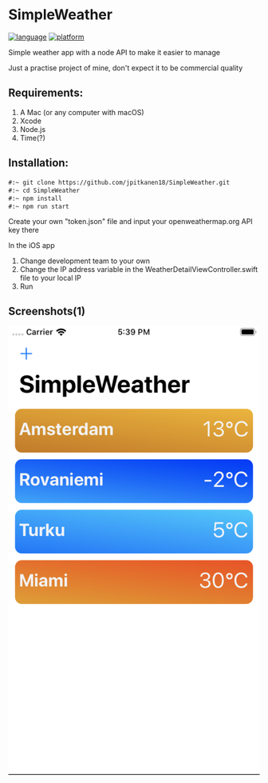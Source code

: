# SimpleWeather

[![language](https://img.shields.io/badge/language-Swift%204.2-orange.svg)](https://developer.apple.com/swift/)
[![platform](https://img.shields.io/badge/iOS-13.0-lightgrey.svg)](https://img.shields.io/badge/iOS-13.0-lightgrey.svg)

Simple weather app with a node API to make it easier to manage

Just a practise project of mine, don't expect it to be commercial quality

## Requirements:
1. A Mac (or any computer with macOS)
2. Xcode
3. Node.js
4. Time(?)

## Installation:
<pre><code>#:~ git clone https://github.com/jpitkanen18/SimpleWeather.git
#:~ cd SimpleWeather
#:~ npm install
#:~ npm run start
</code></pre>
Create your own "token.json" file and input your openweathermap.org API key there

In the iOS app 
1. Change development team to your own
2. Change the IP address variable in the WeatherDetailViewController.swift file to your local IP
3. Run

## Screenshots(1)

![alt text](https://github.com/jpitkanen18/SimpleWeather/blob/master/screenshots/Screenshot%202019-11-02%20at%2017.39.03.png?raw=true "Screenshot one(1)")
